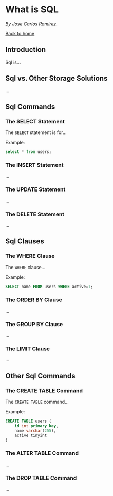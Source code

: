 What is SQL
===========

_By Jose Carlos Ramirez_.

[Back to home](./index.md)

Introduction
------------

Sql is...

Sql vs. Other Storage Solutions
-------------------------------

...

Sql Commands
------------

### The SELECT Statement

The `SELECT` statement is for...

Example:

```sql
select * from users;
```

### The INSERT Statement

...

### The UPDATE Statement

...

### The DELETE Statement

...

Sql Clauses
-----------

### The WHERE Clause

The `WHERE` clause...

Example:

```sql
SELECT name FROM users WHERE active=1;
```

### The ORDER BY Clause

...

### The GROUP BY Clause

...

### The LIMIT Clause

...

Other Sql Commands
------------------

### The CREATE TABLE Command

The `CREATE TABLE` command...

Example:

```sql
CREATE TABLE users (
    id int primary key,
    name varchar(255),
    active tinyint
)
```

### The ALTER TABLE Command

...

### The DROP TABLE Command

...